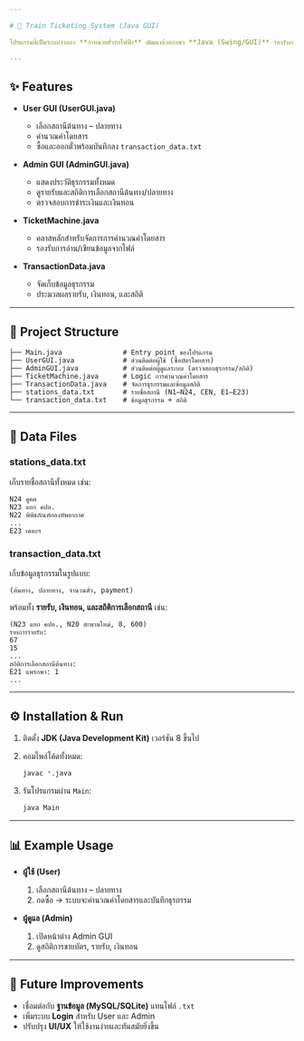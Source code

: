 ```yaml
---

# 🚉 Train Ticketing System (Java GUI)

โปรแกรมนี้เป็นระบบจำลอง **จำหน่ายตั๋วรถไฟฟ้า** พัฒนาด้วยภาษา **Java (Swing/GUI)** รองรับการใช้งานทั้งในฝั่ง **User** และ **Admin** โดยมีการเชื่อมโยงกับไฟล์ข้อมูลสถานี (`stations_data.txt`) และธุรกรรม (`transaction_data.txt`) เพื่อจัดการข้อมูลการเดินทางและการชำระเงิน

---
```


## ✨ Features

* **User GUI (UserGUI.java)**

  * เลือกสถานีต้นทาง – ปลายทาง
  * คำนวณค่าโดยสาร
  * ซื้อและออกตั๋วพร้อมบันทึกลง `transaction_data.txt`

* **Admin GUI (AdminGUI.java)**

  * แสดงประวัติธุรกรรมทั้งหมด
  * ดูรายรับและสถิติการเลือกสถานีต้นทาง/ปลายทาง
  * ตรวจสอบการชำระเงินและเงินทอน

* **TicketMachine.java**

  * คลาสหลักสำหรับจัดการการคำนวณค่าโดยสาร
  * รองรับการอ่าน/เขียนข้อมูลจากไฟล์

* **TransactionData.java**

  * จัดเก็บข้อมูลธุรกรรม
  * ประมวลผลรายรับ, เงินทอน, และสถิติ

---

## 📂 Project Structure

```
├── Main.java               # Entry point ของโปรแกรม
├── UserGUI.java            # ส่วนติดต่อผู้ใช้ (ซื้อบัตรโดยสาร)
├── AdminGUI.java           # ส่วนติดต่อผู้ดูแลระบบ (ตรวจสอบธุรกรรม/สถิติ)
├── TicketMachine.java      # Logic การคำนวณค่าโดยสาร
├── TransactionData.java    # จัดการธุรกรรมและข้อมูลสถิติ
├── stations_data.txt       # รายชื่อสถานี (N1–N24, CEN, E1–E23)
└── transaction_data.txt    # ข้อมูลธุรกรรม + สถิติ
```

---

## 📝 Data Files

### stations\_data.txt

เก็บรายชื่อสถานีทั้งหมด เช่น:

```
N24 คูคต
N23 แยก คปอ.
N22 พิพิธภัณฑ์กองทัพอากาศ
...
E23 เคหะฯ
```



### transaction\_data.txt

เก็บข้อมูลธุรกรรมในรูปแบบ:

```
(ต้นทาง, ปลายทาง, จำนวนตั๋ว, payment)
```

พร้อมทั้ง **รายรับ, เงินทอน, และสถิติการเลือกสถานี** เช่น:

```
(N23 แยก คปอ., N20 สะพานใหม่, 8, 600)
รายการรายรับ:
67
15
...
สถิติการเลือกสถานีต้นทาง:
E21 แพรกษา: 1
...
```



---

## ⚙️ Installation & Run

1. ติดตั้ง **JDK (Java Development Kit)** เวอร์ชัน 8 ขึ้นไป
2. คอมไพล์โค้ดทั้งหมด:

   ```bash
   javac *.java
   ```
3. รันโปรแกรมผ่าน `Main`:

   ```bash
   java Main
   ```

---

## 📊 Example Usage

* **ผู้ใช้ (User)**

  1. เลือกสถานีต้นทาง – ปลายทาง
  2. กดซื้อ → ระบบจะคำนวณค่าโดยสารและบันทึกธุรกรรม

* **ผู้ดูแล (Admin)**

  1. เปิดหน้าต่าง Admin GUI
  2. ดูสถิติการขายบัตร, รายรับ, เงินทอน

---

## 🚀 Future Improvements

* เชื่อมต่อกับ **ฐานข้อมูล (MySQL/SQLite)** แทนไฟล์ `.txt`
* เพิ่มระบบ **Login** สำหรับ User และ Admin
* ปรับปรุง **UI/UX** ให้ใช้งานง่ายและทันสมัยยิ่งขึ้น
